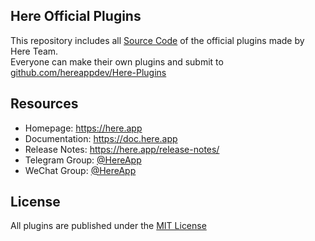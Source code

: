 Here Official Plugins
----
This repository includes all [Source Code](https://github.com/hereappdev/Here-Official-Plugins/tree/master/source) of the official plugins made by Here Team.  
Everyone can make their own plugins and submit to [github.com/hereappdev/Here-Plugins](https://github.com/hereappdev/Here-Plugins)

## Resources

* Homepage: https://here.app
* Documentation: https://doc.here.app
* Release Notes: https://here.app/release-notes/
* Telegram Group: [@HereApp]
* WeChat Group: [@HereApp](https://res.here.app/img/wx.png)

## License
All plugins are published under the [MIT License](./LICENSE.md)

[Here]: https://here.app/
[Homepage]: https://here.app/
[App Homepage]: https://here.app/
[@HereApp]: https://t.me/HereApp
[Plugin Developer Documentation]: https://doc.here.app/
[Create Your Own Custom Plugins for Here]: https://github.com/hereappdev/Here-Plugins/wiki/Create-You-Own-Custom-Plugins-for-Here